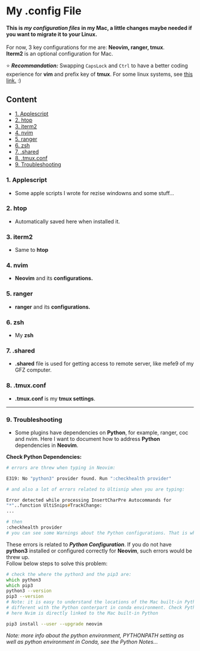 <h1>My .config File</h1>

#### This is ***my configuration files*** in my Mac, a little changes maybe needed if you want to migrate it to your Linux.  
For now, 3 key configurations for me are: **Neovim, ranger, tmux**.  
**Iterm2** is an optional configuration for Mac.  

:star: ***Recommandation:*** Swapping `CapsLock` and `Ctrl` to have a better coding experience for **vim** and prefix key of **tmux**. For some linux systems, see [this link.](https://www.emacswiki.org/emacs/MovingTheCtrlKey)  :)  

<h2 id="2">Content</h2>

- [1. Applescript](#3) 
- [2. htop](#4) 
- [3. iterm2](#5) 
- [4. nvim](#6) 
- [5. ranger](#7) 
- [6. zsh](#8) 
- [7. .shared](#9) 
- [8. .tmux.conf](#10) 
- [9. Troubleshooting](#11) 

<h3 id="3">1. Applescript</h3>

- Some apple scripts I wrote for rezise windowns and some stuff...


<h3 id="4">2. htop</h3>

- Automatically saved here when installed it.

<h3 id="5">3. iterm2</h3>

- Same to **htop**

<h3 id="6">4. nvim</h3>

- **Neovim** and its **configurations.** 


<h3 id="7">5. ranger</h3>

- **ranger** and its **configurations.** 

<h3 id="8">6. zsh</h3>

- My **zsh**

<h3 id="9">7. .shared</h3>

- **.shared** file is used for getting access to remote server, like mefe9 of my GFZ computer.  

<h3 id="10">8. .tmux.conf</h3>

- **.tmux.conf** is my **tmux settings**.  

---
<h3 id="11">9. Troubleshooting</h3>

- Some plugins have dependencies on **Python**, for example, ranger, coc and nvim. Here I want to document how to address **Python** dependencies in **Neovim**.  

**Check Python Dependencies:**  
```zsh
# errors are threw when typing in Neovim:

E319: No "python3" provider found. Run ":checkhealth provider"

# and also a lot of errors related to Ultisnip when you are typing:

Error detected while processing InsertCharPre Autocommands for
"*"..function UltiSnips#TrackChange:
...

# then
:checkhealth provider
# you can see some Warnings about the Python configurations. That is what we should deal with.
```
These errors is related to ***Python Configuration***. If you do not have **python3** installed or configured correctly for **Neovim**, such errors would be threw up.  
Follow below steps to solve this problem:  
```zsh
# check the where the python3 and the pip3 are:
which python3
which pip3
python3 --version
pip3 --version
# Note: it is easy to understand the locations of the Mac built-in Python is 
# different with the Python conterpart in conda environment. Check Python Notes for more.
# here Nvim is directly linked to the Mac built-in Python

pip3 install --user --upgrade neovim
```
*Note: more info about the python environment, PYTHONPATH setting as well as python environment in Conda, see the Python Notes...*



